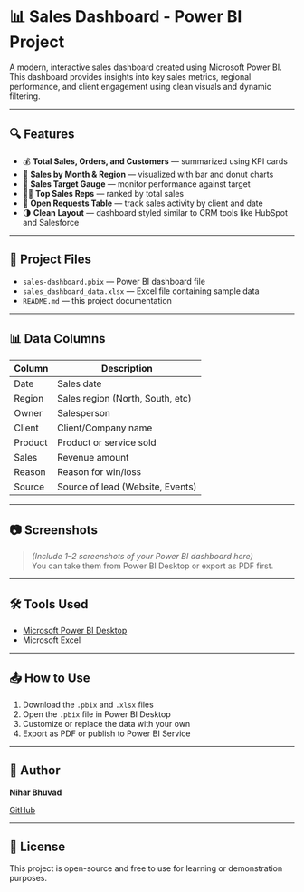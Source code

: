 # 📊 Sales Dashboard - Power BI Project

A modern, interactive sales dashboard created using Microsoft Power BI. This dashboard provides insights into key sales metrics, regional performance, and client engagement using clean visuals and dynamic filtering.

---

## 🔍 Features

- 💰 **Total Sales, Orders, and Customers** — summarized using KPI cards
- 📅 **Sales by Month & Region** — visualized with bar and donut charts
- 🧭 **Sales Target Gauge** — monitor performance against target
- 🧑‍💼 **Top Sales Reps** — ranked by total sales
- 📝 **Open Requests Table** — track sales activity by client and date
- 🌗 **Clean Layout** — dashboard styled similar to CRM tools like HubSpot and Salesforce

---

## 📂 Project Files

- `sales-dashboard.pbix` — Power BI dashboard file
- `sales_dashboard_data.xlsx` — Excel file containing sample data
- `README.md` — this project documentation

---

## 📊 Data Columns

| Column     | Description                      |
|------------|----------------------------------|
| Date       | Sales date                       |
| Region     | Sales region (North, South, etc) |
| Owner      | Salesperson                      |
| Client     | Client/Company name              |
| Product    | Product or service sold          |
| Sales      | Revenue amount                   |
| Reason     | Reason for win/loss              |
| Source     | Source of lead (Website, Events) |

---

## 📷 Screenshots

> _(Include 1–2 screenshots of your Power BI dashboard here)_  
> You can take them from Power BI Desktop or export as PDF first.

---

## 🛠 Tools Used

- [Microsoft Power BI Desktop](https://powerbi.microsoft.com/)
- Microsoft Excel

---

## 📤 How to Use

1. Download the `.pbix` and `.xlsx` files
2. Open the `.pbix` file in Power BI Desktop
3. Customize or replace the data with your own
4. Export as PDF or publish to Power BI Service

---

## 🧠 Author

**Nihar Bhuvad**  
 
[GitHub](https://github.com/niharbhuvad)

---

## 📝 License

This project is open-source and free to use for learning or demonstration purposes.
